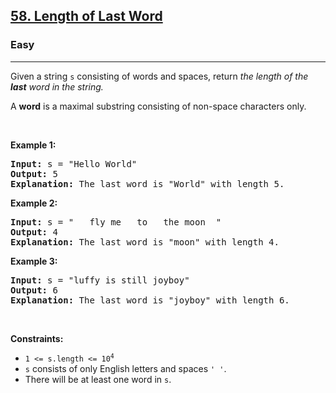 <h2><a href="https://leetcode.com/problems/length-of-last-word/description/?envType=daily-question&envId=2024-04-01">58. Length of Last Word</a></h2><h3>Easy</h3><hr><p>Given a string <code>s</code> consisting of words and spaces, return <em>the length of the <strong>last</strong> word in the string.</em></p>

<p>A <strong>word</strong> is a maximal <span data-keyword="substring-nonempty">substring</span> consisting of non-space characters only.</p>

<p>&nbsp;</p>
<p><strong class="example">Example 1:</strong></p>

<pre>
<strong>Input:</strong> s = &quot;Hello World&quot;
<strong>Output:</strong> 5
<strong>Explanation:</strong> The last word is &quot;World&quot; with length 5.
</pre>

<p><strong class="example">Example 2:</strong></p>

<pre>
<strong>Input:</strong> s = &quot;   fly me   to   the moon  &quot;
<strong>Output:</strong> 4
<strong>Explanation:</strong> The last word is &quot;moon&quot; with length 4.
</pre>

<p><strong class="example">Example 3:</strong></p>

<pre>
<strong>Input:</strong> s = &quot;luffy is still joyboy&quot;
<strong>Output:</strong> 6
<strong>Explanation:</strong> The last word is &quot;joyboy&quot; with length 6.
</pre>

<p>&nbsp;</p>
<p><strong>Constraints:</strong></p>

<ul>
	<li><code>1 &lt;= s.length &lt;= 10<sup>4</sup></code></li>
	<li><code>s</code> consists of only English letters and spaces <code>&#39; &#39;</code>.</li>
	<li>There will be at least one word in <code>s</code>.</li>
</ul>
